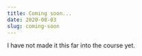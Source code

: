 ```yaml
---
title: Coming soon...
date: 2020-08-03
slug: coming-soon
---
```


I have not made it this far into the course yet.
